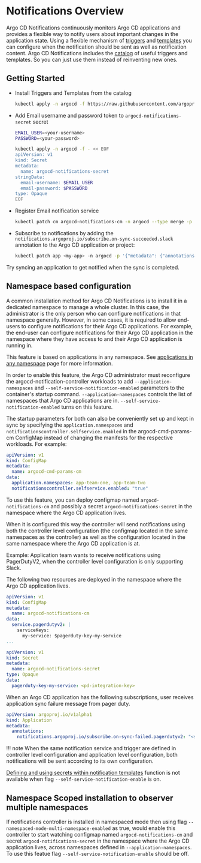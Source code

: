 # Notifications Overview

Argo CD Notifications continuously monitors Argo CD applications and provides a flexible way to notify
users about important changes in the application state. Using a flexible mechanism of
[triggers](triggers.md) and [templates](templates.md) you can configure when the notification should be sent as
well as notification content. Argo CD Notifications includes the [catalog](catalog.md) of useful triggers and templates.
So you can just use them instead of reinventing new ones.

## Getting Started

* Install Triggers and Templates from the catalog

    ```bash
    kubectl apply -n argocd -f https://raw.githubusercontent.com/argoproj/argo-cd/stable/notifications_catalog/install.yaml
    ```

* Add Email username and password token to `argocd-notifications-secret` secret

    ```bash
    EMAIL_USER=<your-username>
    PASSWORD=<your-password>
    
    kubectl apply -n argocd -f - << EOF
    apiVersion: v1
    kind: Secret
    metadata:
      name: argocd-notifications-secret
    stringData:
      email-username: $EMAIL_USER
      email-password: $PASSWORD
    type: Opaque
    EOF
    ```

* Register Email notification service

    ```bash
    kubectl patch cm argocd-notifications-cm -n argocd --type merge -p '{"data": {"service.email.gmail": "{ username: $email-username, password: $email-password, host: smtp.gmail.com, port: 465, from: $email-username }" }}'
    ```

* Subscribe to notifications by adding the `notifications.argoproj.io/subscribe.on-sync-succeeded.slack` annotation to the Argo CD application or project:

    ```bash
    kubectl patch app <my-app> -n argocd -p '{"metadata": {"annotations": {"notifications.argoproj.io/subscribe.on-sync-succeeded.slack":"<my-channel>"}}}' --type merge
    ```

Try syncing an application to get notified when the sync is completed.

## Namespace based configuration

A common installation method for Argo CD Notifications is to install it in a dedicated namespace to manage a whole cluster. In this case, the administrator is the only
person who can configure notifications in that namespace generally. However, in some cases, it is required to allow end-users to configure notifications
for their Argo CD applications. For example, the end-user can configure notifications for their Argo CD application in the namespace where they have access to and their Argo CD application is running in.

This feature is based on applications in any namespace. See [applications in any namespace](../app-any-namespace.md) page for more information.

In order to enable this feature, the Argo CD administrator must reconfigure the argocd-notification-controller workloads to add  `--application-namespaces` and `--self-service-notification-enabled` parameters to the container's startup command.
`--application-namespaces` controls the list of namespaces that Argo CD applications are in. `--self-service-notification-enabled` turns on this feature.

The startup parameters for both can also be conveniently set up and kept in sync by specifying
the `application.namespaces` and `notificationscontroller.selfservice.enabled` in the argocd-cmd-params-cm ConfigMap instead of changing the manifests for the respective workloads. For example:

```yaml
apiVersion: v1
kind: ConfigMap
metadata:
  name: argocd-cmd-params-cm
data:
  application.namespaces: app-team-one, app-team-two
  notificationscontroller.selfservice.enabled: "true"
```

To use this feature, you can deploy configmap named `argocd-notifications-cm` and possibly a secret `argocd-notifications-secret` in the namespace where the Argo CD application lives.

When it is configured this way the controller will send notifications using both the controller level configuration (the configmap located in the same namespaces as the controller) as well as
the configuration located in the same namespace where the Argo CD application is at.

Example: Application team wants to receive notifications using PagerDutyV2, when the controller level configuration is only supporting Slack.

The following two resources are deployed in the namespace where the Argo CD application lives.
```yaml
apiVersion: v1
kind: ConfigMap
metadata:
  name: argocd-notifications-cm
data:
  service.pagerdutyv2: |
    serviceKeys:
      my-service: $pagerduty-key-my-service
...
```
```yaml
apiVersion: v1
kind: Secret
metadata:
  name: argocd-notifications-secret
type: Opaque
data:
  pagerduty-key-my-service: <pd-integration-key>
```

When an Argo CD application has the following subscriptions, user receives application sync failure message from pager duty.
```yaml
apiVersion: argoproj.io/v1alpha1
kind: Application
metadata:
  annotations:
    notifications.argoproj.io/subscribe.on-sync-failed.pagerdutyv2: "<serviceID for Pagerduty>"
```

!!! note
    When the same notification service and trigger are defined in controller level configuration and application level configuration,
    both notifications will be sent according to its own configuration.

[Defining and using secrets within notification templates](templates/#defining-and-using-secrets-within-notification-templates) function is not available when flag `--self-service-notification-enable` is on.

## Namespace Scoped installation to observer multiple namespaces

If notifications controller is installed in namespaced mode then using flag `--namespaced-mode-multi-namespace-enabled` as true, would enable this controller to start watching configmap named `argocd-notifications-cm` and secret `argocd-notifications-secret` in the namespace where the Argo CD application lives, across namespaces defined in `--application-namespaces`. To use this featue flag `--self-service-notification-enable` should be off.